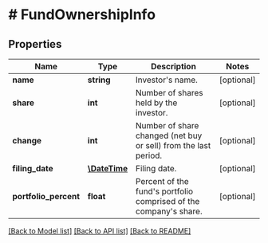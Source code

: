 # # FundOwnershipInfo

## Properties

Name | Type | Description | Notes
------------ | ------------- | ------------- | -------------
**name** | **string** | Investor&#39;s name. | [optional]
**share** | **int** | Number of shares held by the investor. | [optional]
**change** | **int** | Number of share changed (net buy or sell) from the last period. | [optional]
**filing_date** | [**\DateTime**](\DateTime.md) | Filing date. | [optional]
**portfolio_percent** | **float** | Percent of the fund&#39;s portfolio comprised of the company&#39;s share. | [optional]

[[Back to Model list]](../../README.md#models) [[Back to API list]](../../README.md#endpoints) [[Back to README]](../../README.md)
